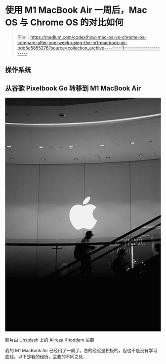# 使用 M1 MacBook Air 一周后，Mac OS 与 Chrome OS 的对比如何

> 原文：<https://medium.com/codex/how-mac-os-vs-chrome-os-compare-after-one-week-using-the-m1-macbook-air-bdd5e5855276?source=collection_archive---------1----------------------->

## 操作系统

## 从谷歌 Pixelbook Go 转移到 M1 MacBook Air

![](img/352812c9d69a905fdfcb85779189eef3.png)

照片由 [Unsplash](https://unsplash.com?utm_source=medium&utm_medium=referral) 上的 [Alireza Khoddam](https://unsplash.com/@alixrezax?utm_source=medium&utm_medium=referral) 拍摄

我的 M1 MacBook Air 已经用了一周了。总的经验是积极的，但也不是没有学习曲线。以下是我的经历，主要的不同之处…